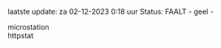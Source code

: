 laatste update: 
za 02-12-2023  0:18   uur 
Status: FAALT - geel - 
<div class="service Y">microstation</div><div class="service G">httpstat</div>